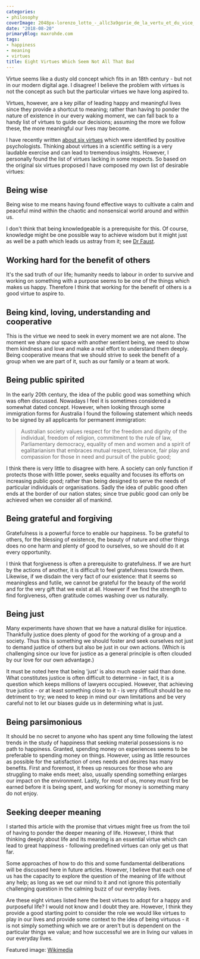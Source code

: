 ```yaml
---
categories:
- philosophy
coverImage: 2048px-lorenzo_lotto_-_allc3a9gorie_de_la_vertu_et_du_vice_1.jpg
date: "2018-08-20"
primaryBlog: maxrohde.com
tags:
- happiness
- meaning
- virtues
title: Eight Virtues Which Seem Not All That Bad
---
```


Virtue seems like a dusty old concept which fits in an 18th century - but not in our modern digital age. I disagree! I believe the problem with virtues is not the concept as such but the particular virtues we have long aspired to.

Virtues, however, are a key pillar of leading happy and meaningful lives since they provide a shortcut to meaning; rather than having to ponder the nature of existence in our every waking moment, we can fall back to a handy list of virtues to guide our decisions; assuming the more we follow these, the more meaningful our lives may become.

I have recently written [about six virtues](https://maxrohde.com/2018/08/14/six-virtues-according-to-positive-psychology/) which were identified by positive psychologists. Thinking about virtues in a scientific setting is a very laudable exercise and can lead to tremendous insights. However, I personally found the list of virtues lacking in some respects. So based on the original six virtues proposed I have composed my own list of desirable virtues:

## Being wise

Being wise to me means having found effective ways to cultivate a calm and peaceful mind within the chaotic and nonsensical world around and within us.

I don't think that being knowledgeable is a prerequisite for this. Of course, knowledge might be one possible way to achieve wisdom but it might just as well be a path which leads us astray from it; see [Dr Faust](https://en.wikipedia.org/wiki/Faust).

## Working hard for the benefit of others

It's the sad truth of our life; humanity needs to labour in order to survive and working on something with a purpose seems to be one of the things which makes us happy. Therefore I think that working for the benefit of others is a good virtue to aspire to.

## Being kind, loving, understanding and cooperative

This is the virtue we need to seek in every moment we are not alone. The moment we share our space with another sentient being, we need to show them kindness and love and make a real effort to understand them deeply. Being cooperative means that we should strive to seek the benefit of a group when we are part of it, such as our family or a team at work.

## Being public spirited

In the early 20th century, the idea of the public good was something which was often discussed. Nowadays I feel it is sometimes considered a somewhat dated concept. However, when looking through some immigration forms for Australia I found the following statement which needs to be signed by all applicants for permanent immigration:

> Australian society values respect for the freedom and dignity of the individual, freedom of religion, commitment to the rule of law, Parliamentary democracy, equality of men and women and a spirit of egalitarianism that embraces mutual respect, tolerance, fair play and compassion for those in need and pursuit of the public good;

I think there is very little to disagree with here. A society can only function if protects those with little power, seeks equality and focuses its efforts on increasing public good; rather than being designed to serve the needs of particular individuals or organisations. Sadly the idea of public good often ends at the border of our nation states; since true public good can only be achieved when we consider all of mankind.

## Being grateful and forgiving

Gratefulness is a powerful force to enable our happiness. To be grateful to others, for the blessing of existence, the beauty of nature and other things does no one harm and plenty of good to ourselves, so we should do it at every opportunity.

I think that forgiveness is often a prerequisite to gratefulness. If we are hurt by the actions of another, it is difficult to feel gratefulness towards them. Likewise, if we disdain the very fact of our existence: that it seems so meaningless and futile, we cannot be grateful for the beauty of the world and for the very gift that we exist at all. However if we find the strength to find forgiveness, often gratitude comes washing over us naturally.

## Being just

Many experiments have shown that we have a natural dislike for injustice. Thankfully justice does plenty of good for the working of a group and a society. Thus this is something we should foster and seek ourselves not just to demand justice of others but also be just in our own actions. (Which is challenging since our love for justice as a general principle is often clouded by our love for our own advantage.)

It must be noted here that being 'just' is also much easier said than done. What constitutes justice is often difficult to determine - in fact, it is a question which keeps millions of lawyers occupied. However, that achieving true justice - or at least something close to it - is very difficult should be no detriment to try; we need to keep in mind our own limitations and be very careful not to let our biases guide us in determining what is just.

## Being parsimonious

It should be no secret to anyone who has spent any time following the latest trends in the study of happiness that seeking material possessions is no path to happiness. Granted, spending money on experiences seems to be preferable to spending money on things. However, using as little resources as possible for the satisfaction of ones needs and desires has many benefits. First and foremost, it frees up resources for those who are struggling to make ends meet; also, usually spending something enlarges our impact on the environment. Lastly, for most of us, money must first be earned before it is being spent, and working for money is something many do not enjoy.

## Seeking deeper meaning

I started this article with the promise that virtues might free us from the toil of having to ponder the deeper meaning of life. However, I think that thinking deeply about life and its meaning is an essential virtue which can lead to great happiness - following predefined virtues can only get us that far.

Some approaches of how to do this and some fundamental deliberations will be discussed here in future articles. However, I believe that each one of us has the capacity to explore the question of the meaning of life without any help; as long as we set our mind to it and not ignore this potentially challenging question in the calming buzz of our everyday lives.

Are these eight virtues listed here the best virtues to adopt for a happy and purposeful life? I would not know and I doubt they are. However, I think they provide a good starting point to consider the role we would like virtues to play in our lives and provide some context to the idea of being virtuous - it is not simply something which we are or aren't but is dependent on the particular things we value; and how successful we are in living our values in our everyday lives.

Featured image: [Wikimedia](https://commons.wikimedia.org/wiki/File:Lorenzo_Lotto_-_All%C3%A9gorie_de_la_Vertu_et_du_Vice_1.JPG)